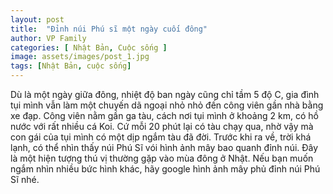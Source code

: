 ```yaml
---
layout: post
title:  "Đỉnh núi Phú sĩ một ngày cuối đông"
author: VP Family
categories: [ Nhật Bản, Cuộc sống ]
image: assets/images/post_1.jpg
tags: [Nhật Bản, cuộc sống]
---
```



Dù là một ngày giữa đông, nhiệt độ ban ngày cũng chỉ tầm 5 độ C, gia đình tụi mình vẫn làm một chuyến dã ngoại nhỏ nhỏ đến công viên gần nhà bằng xe đạp.
Công viên nằm gần ga tàu, cách nơi tụi mình ở khoảng 2 km, có hồ nước với rất nhiều cá Koi.
Cứ mỗi 20 phút lại có tàu chạy qua, nhờ vậy mà con gái của tụi mình có một dịp ngắm tàu đã đời.
Trước khi ra về, trời khá lạnh, có thể nhìn thấy núi Phú Sĩ vói hình ảnh mây bao quanh đỉnh núi. Đây là một hiện tượng thú vị thường gặp vào mùa đông ở Nhật. Nếu bạn muốn ngắm nhìn nhiều bức hình khác, hãy google hình ảnh mây phủ đỉnh núi Phú Sĩ nhé.
